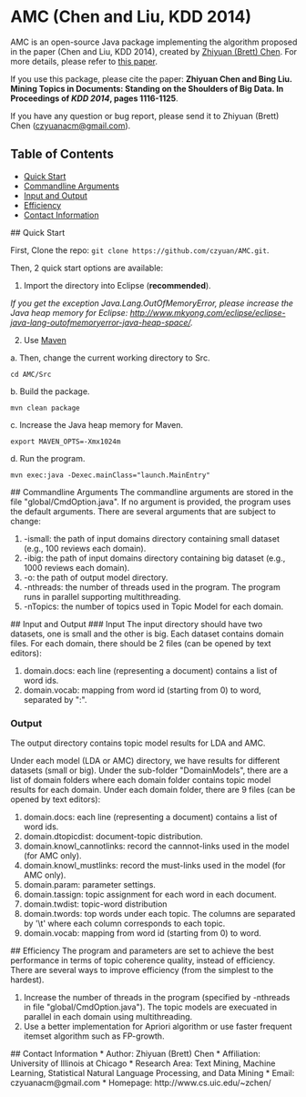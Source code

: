 AMC (Chen and Liu, KDD 2014)
===

AMC is an open-source Java package implementing the algorithm proposed in the paper (Chen and Liu, KDD 2014), created by [Zhiyuan (Brett) Chen](http://www.cs.uic.edu/~zchen/). For more details, please refer to [this paper](http://www.cs.uic.edu/~zchen/papers/KDD2014-Zhiyuan(Brett)Chen.pdf).

If you use this package, please cite the paper: __Zhiyuan Chen and Bing Liu. Mining Topics in Documents: Standing on the Shoulders of Big Data. In Proceedings of _KDD 2014_, pages 1116-1125__.

If you have any question or bug report, please send it to Zhiyuan (Brett) Chen (czyuanacm@gmail.com).

## Table of Contents
- [Quick Start](#quickstart)
- [Commandline Arguments](#commandlinearguments)
- [Input and Output](#inputandoutput)
- [Efficiency](#efficiency)
- [Contact Information](#contactinformation)

<a name="quickstart"/>
## Quick Start

First, Clone the repo: `git clone https://github.com/czyuan/AMC.git`.

Then, 2 quick start options are available:

1. Import the directory into Eclipse (__recommended__).

  _If you get the exception Java.Lang.OutOfMemoryError, please increase the Java heap memory for Eclipse: http://www.mkyong.com/eclipse/eclipse-java-lang-outofmemoryerror-java-heap-space/._
  
2. Use [Maven](http://maven.apache.org/guides/getting-started/maven-in-five-minutes.html)

  a. Then, change the current working directory to Src.
  ```
  cd AMC/Src
  ```
  b. Build the package.
  ```
  mvn clean package
  ```
  c. Increase the Java heap memory for Maven.
  ```
  export MAVEN_OPTS=-Xmx1024m
  ```
  d. Run the program.
  ```
  mvn exec:java -Dexec.mainClass="launch.MainEntry"
  ```

<a name="commandlinearguments"/>
## Commandline Arguments
The commandline arguments are stored in the file "global/CmdOption.java". If no argument is provided, the program uses the default arguments. There are several arguments that are subject to change:

1. -ismall: the path of input domains directory containing small dataset (e.g., 100 reviews each domain).
2. -ibig: the path of input domains directory containing big dataset (e.g., 1000 reviews each domain).
3. -o: the path of output model directory.
4. -nthreads: the number of threads used in the program. The program runs in parallel supporting multithreading.
5. -nTopics: the number of topics used in Topic Model for each domain.

<a name="inputandoutput"/>
## Input and Output
### Input
The input directory should have two datasets, one is small and the other is big. Each dataset contains domain files. For each domain, there should be 2 files (can be opened by text editors):

1. domain.docs: each line (representing a document) contains a list of word ids.
2. domain.vocab: mapping from word id (starting from 0) to word, separated by ":".

### Output
The output directory contains topic model results for LDA and AMC.

Under each model (LDA or AMC) directory, we have results for different datasets (small or big). Under the sub-folder "DomainModels", there are a list of domain folders where each domain folder contains topic model results for each domain. Under each domain folder, there are 9 files (can be opened by text editors):

1. domain.docs: each line (representing a document) contains a list of word ids.
2. domain.dtopicdist: document-topic distribution.
3. domain.knowl_cannotlinks: record the cannnot-links used in the model (for AMC only).
4. domain.knowl_mustlinks: record the must-links used in the model (for AMC only).
5. domain.param: parameter settings.
6. domain.tassign: topic assignment for each word in each document.
7. domain.twdist: topic-word distribution
8. domain.twords: top words under each topic. The columns are separated by '\t' where each column corresponds to each topic.
9. domain.vocab: mapping from word id (starting from 0) to word.

<a name="efficiency"/>
## Efficiency
The program and parameters are set to achieve the best performance in terms of topic coherence quality, instead of efficiency. There are several ways to improve efficiency (from the simplest to the hardest).

1. Increase the number of threads in the program (specified by -nthreads in file "global/CmdOption.java"). The topic models are execuated in parallel in each domain using multithreading.
2. Use a better implementation for Apriori algorithm or use faster frequent itemset algorithm such as FP-growth.

<a name="contactinformation"/>
## Contact Information
* Author: Zhiyuan (Brett) Chen
* Affiliation: University of Illinois at Chicago
* Research Area: Text Mining, Machine Learning, Statistical Natural Language Processing, and Data Mining
* Email: czyuanacm@gmail.com
* Homepage: http://www.cs.uic.edu/~zchen/
